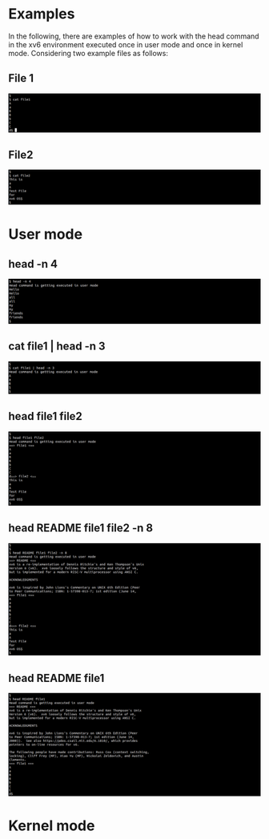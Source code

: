 # Examples


In the following, there are examples of how to work with the head command in the xv6 environment executed once in user mode and once in kernel mode.
Considering two example files as follows:


## File 1
![file1](https://github.com/gkiarashv/xv6/blob/main/images/file1.png)

## File2
![file2](https://github.com/gkiarashv/xv6/blob/main/images/file2.png)

# User mode

## head -n 4
![headuserex](https://github.com/gkiarashv/xv6/blob/main/images/headuserex1.png)

## cat file1 | head -n 3
![headuserex](https://github.com/gkiarashv/xv6/blob/main/images/headuserex2.png)

## head file1 file2
![headuserex](https://github.com/gkiarashv/xv6/blob/main/images/headuserex3.png)

## head README file1 file2 -n 8
![headuserex](https://github.com/gkiarashv/xv6/blob/main/images/headuserex4.png)

## head README file1
![headuserex](https://github.com/gkiarashv/xv6/blob/main/images/headuserex5.png)



# Kernel mode





